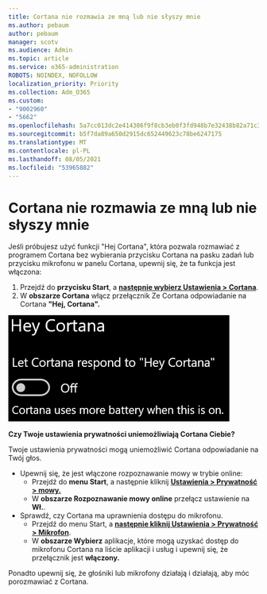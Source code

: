 ```yaml
---
title: Cortana nie rozmawia ze mną lub nie słyszy mnie
ms.author: pebaum
author: pebaum
manager: scotv
ms.audience: Admin
ms.topic: article
ms.service: o365-administration
ROBOTS: NOINDEX, NOFOLLOW
localization_priority: Priority
ms.collection: Adm_O365
ms.custom:
- "9002960"
- "5662"
ms.openlocfilehash: 5a7cc013dc2e414306f9f8cb3eb0f3fd948b7e32438b82a71c31219b65a180e4
ms.sourcegitcommit: b5f7da89a650d2915dc652449623c78be6247175
ms.translationtype: MT
ms.contentlocale: pl-PL
ms.lasthandoff: 08/05/2021
ms.locfileid: "53965882"
---
```

# <a name="cortana-doesnt-talk-to-me-or-cant-hear-me"></a>Cortana nie rozmawia ze mną lub nie słyszy mnie

Jeśli próbujesz użyć funkcji "Hej Cortana", która pozwala rozmawiać z programem Cortana bez wybierania przycisku Cortana na pasku zadań lub przycisku mikrofonu w panelu Cortana, upewnij się, że ta funkcja jest włączona:

1. Przejdź do **przycisku Start**, a **[następnie wybierz Ustawienia > Cortana](ms-settings:cortana?activationSource=GetHelp)**.
2. W **obszarze Cortana** włącz przełącznik Ze Cortana odpowiadanie na Cortana **"Hej, Cortana".** 

![Hej, Cortana](media/hey-cortana.png)

**Czy Twoje ustawienia prywatności uniemożliwiają Cortana Ciebie?**

Twoje ustawienia prywatności mogą uniemożliwić Cortana odpowiadanie na Twój głos.
- Upewnij się, że jest włączone rozpoznawanie mowy w trybie online:
    - Przejdź do **menu Start**, a następnie kliknij **[Ustawienia > Prywatność > mowy.](ms-settings:privacy-speech?activationSource=GetHelp)**
    - W **obszarze Rozpoznawanie mowy online** przełącz ustawienie na **Wł.**.
- Sprawdź, czy Cortana ma uprawnienia dostępu do mikrofonu. 
    - Przejdź do menu Start, a **[następnie kliknij Ustawienia > Prywatność > Mikrofon](ms-settings:privacy-microphone?activationSource=GetHelp)**.
    - W **obszarze Wybierz** aplikacje, które  mogą uzyskać dostęp do mikrofonu Cortana na liście aplikacji i usług i upewnij się, że przełącznik jest **włączony.**

Ponadto upewnij się, że głośniki lub mikrofony działają i działają, aby móc porozmawiać z Cortana.
